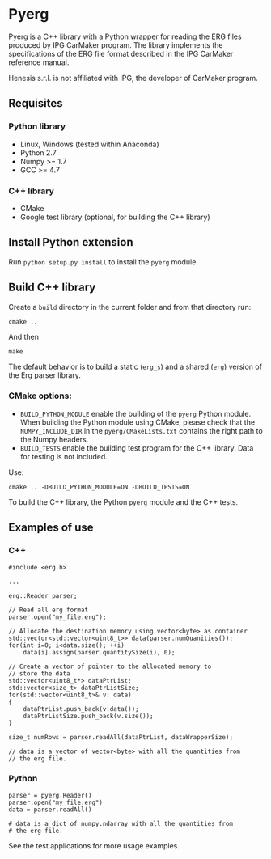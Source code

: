 # Pyerg

Pyerg is a C++ library with a Python wrapper for reading the ERG files produced by IPG CarMaker program.
The library implements the specifications of the ERG file format described in the IPG CarMaker reference manual.

Henesis s.r.l. is not affiliated with IPG, the developer of CarMaker program.

## Requisites

### Python library

- Linux, Windows (tested within Anaconda)
- Python 2.7
- Numpy >= 1.7
- GCC >= 4.7

### C++ library

- CMake
- Google test library (optional, for building the C++ library)

## Install Python extension

Run `python setup.py install` to install the `pyerg` module.

## Build C++ library

Create a `build` directory in the current folder and from that directory run:

```
cmake ..
```

And then

```
make
```

The default behavior is to build a static (`erg_s`) and a shared (`erg`) version of the Erg parser library.

### CMake options:

- `BUILD_PYTHON_MODULE` enable the building of the `pyerg` Python module.
  When building the Python module using CMake, please check that the `NUMPY_INCLUDE_DIR`
  in the `pyerg/CMakeLists.txt` contains the right path to the Numpy headers.
- `BUILD_TESTS` enable the building test program for the C++ library. Data for testing is not included.

Use:

```
cmake .. -DBUILD_PYTHON_MODULE=ON -DBUILD_TESTS=ON
```

To build the C++ library, the Python `pyerg` module and the C++ tests.


## Examples of use

### C++

```
#include <erg.h>

...

erg::Reader parser;

// Read all erg format
parser.open("my_file.erg");

// Allocate the destination memory using vector<byte> as container
std::vector<std::vector<uint8_t>> data(parser.numQuanities());
for(int i=0; i<data.size(); ++i)
    data[i].assign(parser.quantitySize(i), 0);

// Create a vector of pointer to the allocated memory to
// store the data
std::vector<uint8_t*> dataPtrList;
std::vector<size_t> dataPtrListSize;
for(std::vector<uint8_t>& v: data)
{
    dataPtrList.push_back(v.data());
    dataPtrListSize.push_back(v.size());
}

size_t numRows = parser.readAll(dataPtrList, dataWrapperSize);

// data is a vector of vector<byte> with all the quantities from
// the erg file.
```

### Python

```
parser = pyerg.Reader()
parser.open("my_file.erg")
data = parser.readAll()

# data is a dict of numpy.ndarray with all the quantities from
# the erg file.

```

See the test applications for more usage examples.